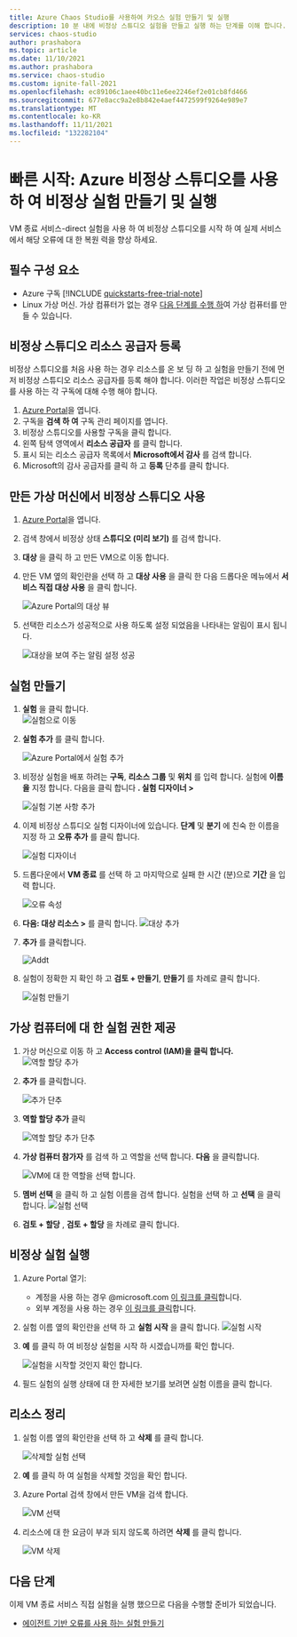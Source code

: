 ```yaml
---
title: Azure Chaos Studio를 사용하여 카오스 실험 만들기 및 실행
description: 10 분 내에 비정상 스튜디오 실험을 만들고 실행 하는 단계를 이해 합니다.
services: chaos-studio
author: prashabora
ms.topic: article
ms.date: 11/10/2021
ms.author: prashabora
ms.service: chaos-studio
ms.custom: ignite-fall-2021
ms.openlocfilehash: ec89106c1aee40bc11e6ee2246ef2e01cb8fd466
ms.sourcegitcommit: 677e8acc9a2e8b842e4aef4472599f9264e989e7
ms.translationtype: MT
ms.contentlocale: ko-KR
ms.lasthandoff: 11/11/2021
ms.locfileid: "132282104"
---
```

# <a name="quickstart-create-and-run-a-chaos-experiment-using-azure-chaos-studio"></a>빠른 시작: Azure 비정상 스튜디오를 사용 하 여 비정상 실험 만들기 및 실행 
VM 종료 서비스-direct 실험을 사용 하 여 비정상 스튜디오를 시작 하 여 실제 서비스에서 해당 오류에 대 한 복원 력을 향상 하세요. 

## <a name="prerequisites"></a>필수 구성 요소
- Azure 구독 [!INCLUDE [quickstarts-free-trial-note](../../includes/quickstarts-free-trial-note.md)] 
- Linux 가상 머신. 가상 컴퓨터가 없는 경우 [다음 단계를 수행 하](../virtual-machines/linux/quick-create-portal.md)여 가상 컴퓨터를 만들 수 있습니다.

## <a name="register-the-chaos-studio-resource-provider"></a>비정상 스튜디오 리소스 공급자 등록
비정상 스튜디오를 처음 사용 하는 경우 리소스를 온 보 딩 하 고 실험을 만들기 전에 먼저 비정상 스튜디오 리소스 공급자를 등록 해야 합니다. 이러한 작업은 비정상 스튜디오를 사용 하는 각 구독에 대해 수행 해야 합니다.

1. [Azure Portal](https://portal.azure.com)을 엽니다.
2. 구독을 **검색 하 여** 구독 관리 페이지를 엽니다.
3. 비정상 스튜디오를 사용할 구독을 클릭 합니다.
4. 왼쪽 탐색 영역에서 **리소스 공급자** 를 클릭 합니다.
5. 표시 되는 리소스 공급자 목록에서 **Microsoft에서 감사** 를 검색 합니다.
6. Microsoft의 감사 공급자를 클릭 하 고 **등록** 단추를 클릭 합니다.

## <a name="enable-chaos-studio-on-the-virtual-machine-you-created"></a>만든 가상 머신에서 비정상 스튜디오 사용
1. [Azure Portal](https://portal.azure.com)을 엽니다.
2. 검색 창에서 비정상 상태 **스튜디오 (미리 보기)** 를 검색 합니다.
3. **대상** 을 클릭 하 고 만든 VM으로 이동 합니다.

4. 만든 VM 옆의 확인란을 선택 하 고 **대상 사용** 을 클릭 한 다음 드롭다운 메뉴에서 **서비스 직접 대상 사용** 을 클릭 합니다.

   ![Azure Portal의 대상 뷰](images/quickstart-virtual-machine-enabled.png)

5. 선택한 리소스가 성공적으로 사용 하도록 설정 되었음을 나타내는 알림이 표시 됩니다.
   
   ![대상을 보여 주는 알림 설정 성공](images/tutorial-service-direct-targets-enable-confirm.png)

## <a name="create-an-experiment"></a>실험 만들기

1. **실험** 을 클릭 합니다.                
   ![실험으로 이동](images/quickstart-left-experiment.png)

2. **실험 추가** 를 클릭 합니다.

   ![Azure Portal에서 실험 추가](images/add-an-experiment.png)

3. 비정상 실험을 배포 하려는 **구독**, **리소스 그룹** 및 **위치** 를 입력 합니다. 실험에 **이름을** 지정 합니다. 다음을 클릭 합니다 **. 실험 디자이너 >**

   ![실험 기본 사항 추가](images/quickstart-service-direct-add-basics.png)

4. 이제 비정상 스튜디오 실험 디자이너에 있습니다. **단계** 및 **분기** 에 친숙 한 이름을 지정 하 고 **오류 추가** 를 클릭 합니다.

   ![실험 디자이너](images/quickstart-service-direct-add-designer.png)

5. 드롭다운에서 **VM 종료** 를 선택 하 고 마지막으로 실패 한 시간 (분)으로 **기간** 을 입력 합니다. 

   ![오류 속성](images/quickstart-service-direct-add-fault.png)

6. **다음: 대상 리소스 >** 를 클릭 합니다.
   ![대상 추가](images/quickstart-service-direct-add-targets.png)

7. **추가** 를 클릭합니다.

   ![Addt](images/quickstart-add-target.png)

8. 실험이 정확한 지 확인 하 고 **검토 + 만들기**, **만들기** 를 차례로 클릭 합니다.

   ![실험 만들기](images/quickstart-review-and-create.png)

## <a name="give-experiment-permission-to-your-virtual-machine"></a>가상 컴퓨터에 대 한 실험 권한 제공
1. 가상 머신으로 이동 하 고 **Access control (IAM)을 클릭 합니다.** 
    ![ 역할 할당 추가](images/quickstart-access-control.png)
2. **추가** 를 클릭합니다.

   ![추가 단추](images/add.png)

3. **역할 할당 추가** 클릭

   ![역할 할당 추가 단추](images/add-role-assignment.png)

4. **가상 컴퓨터 참가자** 를 검색 하 고 역할을 선택 합니다. **다음** 을 클릭합니다.

   ![VM에 대 한 역할을 선택 합니다.](images/quickstart-virtual-machine-contributor.png)
5. **멤버 선택** 을 클릭 하 고 실험 이름을 검색 합니다. 실험을 선택 하 고 **선택** 을 클릭 합니다. 
   ![실험 선택](images/quickstart-select-experiment-role-assignment.png)
 
6. **검토 + 할당** , **검토 + 할당** 을 차례로 클릭 합니다.



## <a name="run-the-chaos-experiment"></a>비정상 실험 실행

1. Azure Portal 열기:
    * 계정을 사용 하는 경우 @microsoft.com [이 링크를 클릭](https://ms.portal.azure.com/?microsoft_azure_chaos_assettypeoptions={%22chaosStudio%22:{%22options%22:%22%22},%22chaosExperiment%22:{%22options%22:%22%22}}&microsoft_azure_chaos=true)합니다.
    * 외부 계정을 사용 하는 경우 [이 링크를 클릭](https://portal.azure.com/?feature.customPortal=false&microsoft_azure_chaos_assettypeoptions={%22chaosStudio%22:{%22options%22:%22%22},%22chaosExperiment%22:{%22options%22:%22%22}})합니다.
2. 실험 이름 옆의 확인란을 선택 하 고 **실험 시작** 을 클릭 합니다.
    ![실험 시작](images/quickstart-experiment-start.png)

3. **예** 를 클릭 하 여 비정상 실험을 시작 하 시겠습니까를 확인 합니다.

    ![실험을 시작할 것인지 확인 합니다.](images/start-experiment-confirmation.png)
4. 필드 실험의 실행 상태에 대 한 자세한 보기를 보려면 실험 이름을 클릭 합니다.


## <a name="clean-up-resources"></a>리소스 정리

1. 실험 이름 옆의 확인란을 선택 하 고 **삭제** 를 클릭 합니다.

   ![삭제할 실험 선택](images/quickstart-delete-experiment.png)

2. **예** 를 클릭 하 여 실험을 삭제할 것임을 확인 합니다.

3. Azure Portal 검색 창에서 만든 VM을 검색 합니다.

   ![VM 선택](images/quickstart-cleanup.png)

4. 리소스에 대 한 요금이 부과 되지 않도록 하려면 **삭제** 를 클릭 합니다.

   ![VM 삭제](images/quickstart-cleanup-virtual-machine.png)


## <a name="next-steps"></a>다음 단계
이제 VM 종료 서비스 직접 실험을 실행 했으므로 다음을 수행할 준비가 되었습니다.
- [에이전트 기반 오류를 사용 하는 실험 만들기](chaos-studio-tutorial-agent-based-portal.md)
